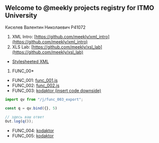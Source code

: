 ## Welcome to @meekly projects registry for ITMO University

Киселев Валентин Николаевич P41072

1. XML Intro: [https://github.com/meekly/xml_intro](https://github.com/meekly/xml_intro)
1. XLS Lab: [https://github.com/meekly/xsl_lab](https://github.com/meekly/xsl_lab)
  - [Stylesheeted XML](dist/doc.xml)
1. FUNC_00*
  - FUNC_001: [func_001.js](https://github.com/meekly/func_00/blob/master/func_001.js)
  - FUNC_002: [func_002.js](https://github.com/meekly/func_00/blob/master/func_002.js)
  - FUNC_003: [kodaktor (insert code downside)](https://kodaktor.ru/func_00ed4)

```javascript
import qv from "/j/func_003_export";

const q = qv.bind({}, 5)

// здесь ваш ответ
Out.log(q());
```
  - FUNC_004: [kodaktor](https://kodaktor.ru/func_e9500)
  - FUNC_005: [kodaktor](https://kodaktor.ru/func_117e9)
